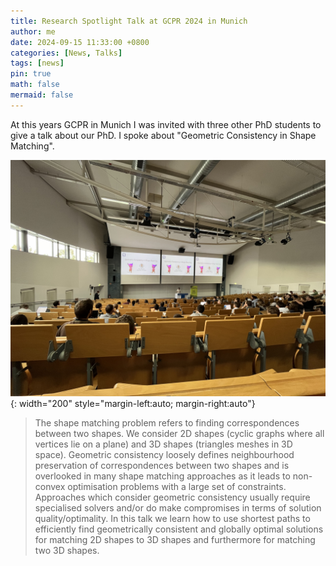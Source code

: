 ```yaml
---
title: Research Spotlight Talk at GCPR 2024 in Munich
author: me
date: 2024-09-15 11:33:00 +0800
categories: [News, Talks]
tags: [news]
pin: true
math: false
mermaid: false
---
```


At this years GCPR in Munich I was invited with three other PhD students to give a talk about our PhD. I spoke about "Geometric Consistency in Shape Matching".

![Desktop View](/assets/img/posts/research-spotlight.jpg){: width="200" style="margin-left:auto; margin-right:auto"}

> The shape matching problem refers to finding correspondences between two shapes. We consider 2D shapes (cyclic graphs where all vertices lie on a plane) and 3D shapes (triangles meshes in 3D space). Geometric consistency loosely defines neighbourhood preservation of correspondences between two shapes and is overlooked in many shape matching approaches as it leads to non-convex optimisation problems with a large set of constraints. Approaches which consider geometric consistency usually require specialised solvers and/or do make compromises in terms of solution quality/optimality. In this talk we learn how to use shortest paths to efficiently find geometrically consistent and globally optimal solutions for matching 2D shapes to 3D shapes and furthermore for matching two 3D shapes.
